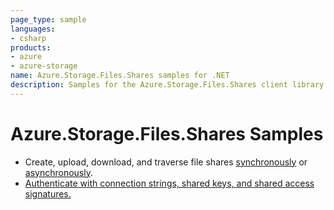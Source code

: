```yaml
---
page_type: sample
languages:
- csharp
products:
- azure
- azure-storage
name: Azure.Storage.Files.Shares samples for .NET
description: Samples for the Azure.Storage.Files.Shares client library
---
```


# Azure.Storage.Files.Shares Samples

- Create, upload, download, and traverse file shares [synchronously](https://github.com/Azure/azure-sdk-for-net/blob/main/sdk/storage/Azure.Storage.Files.Shares/samples/Sample01a_HelloWorld.cs) or [asynchronously](https://github.com/Azure/azure-sdk-for-net/blob/main/sdk/storage/Azure.Storage.Files.Shares/samples/Sample01b_HelloWorldAsync.cs).
- [Authenticate with connection strings, shared keys, and shared access signatures.](https://github.com/Azure/azure-sdk-for-net/blob/main/sdk/storage/Azure.Storage.Files.Shares/samples/Sample02_Auth.cs)
